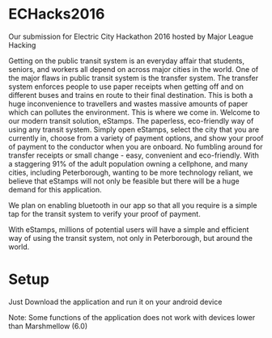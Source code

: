 # ECHacks2016
Our submission for Electric City Hackathon 2016 hosted by Major League Hacking

Getting on the public transit system is an everyday affair that students, seniors, and workers all depend on across major cities in the world. One of the major flaws in public transit system is the transfer system. The transfer system enforces people to use paper receipts when getting off and on different buses and trains en route to their final destination. This is both a huge inconvenience to travellers and wastes massive amounts of paper which can pollutes the environment. This is where we come in. Welcome to our modern transit solution, eStamps. The paperless, eco-friendly way of using any transit system. Simply open eStamps, select the city that you are currently in, choose from a variety of payment options, and show your proof of payment to the conductor when you are onboard. No fumbling around for transfer receipts or small change - easy, convenient and eco-friendly. With a staggering 91% of the adult population owning a cellphone, and many cities, including Peterborough, wanting to be more technology reliant, we believe that eStamps will not only be feasible but there will be a huge demand for this application.

We plan on enabling bluetooth in our app so that all you require is a simple tap for the transit system to verify your proof of payment.

With eStamps, millions of potential users will have a simple and efficient way of using the transit system, not only in Peterborough, but around the world. 

# Setup
Just Download the application and run it on your android device

Note: Some functions of the application does not work with devices lower than Marshmellow (6.0)
